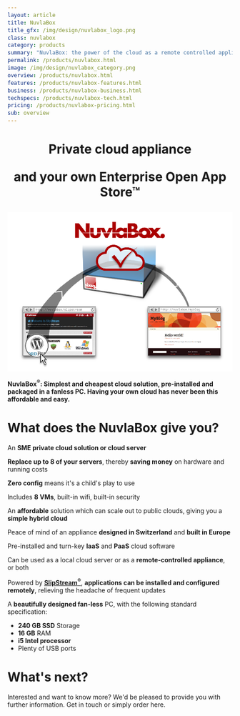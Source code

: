 ```yaml
---
layout: article
title: NuvlaBox
title_gfx: /img/design/nuvlabox_logo.png
class: nuvlabox
category: products
summary: "NuvlaBox: the power of the cloud as a remote controlled appliance packaged in a fanless PC."
permalink: /products/nuvlabox.html
image: /img/design/nuvlabox_category.png
overview: /products/nuvlabox.html
features: /products/nuvlabox-features.html
business: /products/nuvlabox-business.html
techspecs: /products/nuvlabox-tech.html
pricing: /products/nuvlabox-pricing.html
sub: overview
---
```


<h1 class="slogan" align="center">Private cloud appliance<p/>and your own Enterprise Open App Store™</h1>

<p align="center"><img src="/img/content/nuvlabox-overview.png" alt="NuvlaBox overview" width="700" /></p>

**NuvlaBox<sup>®</sup>: Simplest and cheapest cloud solution, pre-installed and packaged in a fanless PC. Having your own cloud has never been this affordable and easy.** 

What does the NuvlaBox give you?
========

An **SME private cloud solution or cloud server** 

**Replace up to 8 of your servers**, thereby **saving money** on hardware and running costs

**Zero config** means it's a child's play to use

Includes **8 VMs**, built-in wifi, built-in security

An **affordable** solution which can scale out to public clouds, giving you a **simple hybrid cloud**

Peace of mind of an appliance **designed in Switzerland** and **built in Europe** 

Pre-installed and turn-key **IaaS** and **PaaS** cloud software

Can be used as a local cloud server or as a **remote-controlled appliance**, or both

Powered by [**SlipStream<sup>®</sup>**](/products/slipstream.html), **applications can be installed and configured remotely**, relieving the headache of frequent updates

A **beautifully designed fan-less** PC, with the following standard specification:

 * **240 GB SSD** Storage
 * **16 GB** RAM
 * **i5 Intel processor**
 * Plenty of USB ports


What's next?
====

Interested and want to know more? We'd be pleased to provide you with further information. Get in touch or simply order here.

<span class='contact-us-placeholder'></span>

<span class='order-now-placeholder'></span>
